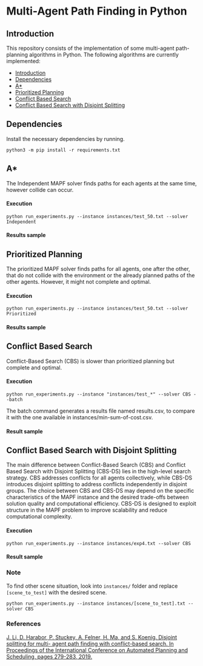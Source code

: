 # Multi-Agent Path Finding in Python

## Introduction

This repository consists of the implementation of some multi-agent path-planning algorithms in Python. The following algorithms are currently implemented:

- [Introduction](#introduction)
- [Dependencies](#dependencies)
- [A\*](#a-*)
- [Prioritized Planning](#prioritized-planning)
- [Conflict Based Search](#conflict-based-search)
- [Conflict Based Search with Disjoint Splitting](#conflict-based-search-with-disjoint-splitting)

## Dependencies

Install the necessary dependencies by running.

```shell
python3 -m pip install -r requirements.txt
```

## A\*

The Independent MAPF solver finds paths for each agents at the same time, however collide can occur.

#### Execution

```
python run_experiments.py --instance instances/test_50.txt --solver Independent
```

#### Results sample

## Prioritized Planning

The prioritized MAPF solver finds paths for all agents, one after the other, that do not collide with the environment or the already planned paths of the other agents. However, it might not complete and optimal.

#### Execution

```
python run_experiments.py --instance instances/test_50.txt --solver Prioritized
```

#### Results sample

## Conflict Based Search

Conflict-Based Search (CBS) is slower than prioritized planning but complete and optimal.

#### Execution

```
python run_experiments.py --instance "instances/test_*" --solver CBS --batch
```

The batch command generates a results file named results.csv, to compare it with the one available in instances/min-sum-of-cost.csv.

#### Result sample

## Conflict Based Search with Disjoint Splitting

The main difference between Conflict-Based Search (CBS) and Conflict Based Search with Disjoint Splitting (CBS-DS) lies in the high-level search strategy. CBS addresses conflicts for all agents collectively, while CBS-DS introduces disjoint splitting to address conflicts independently in disjoint groups. The choice between CBS and CBS-DS may depend on the specific characteristics of the MAPF instance and the desired trade-offs between solution quality and computational efficiency. CBS-DS is designed to exploit structure in the MAPF problem to improve scalability and reduce computational complexity.

#### Execution

```
python run_experiments.py --instance instances/exp4.txt --solver CBS
```

#### Result sample

### Note

To find other scene situation, look into `instances/` folder and replace `[scene_to_test]` with the desired scene.

```
python run_experiments.py --instance instances/[scene_to_test].txt --solver CBS
```

### References

[J. Li, D. Harabor, P. Stuckey, A. Felner, H. Ma, and S. Koenig. Disjoint splitting for multi- agent path finding with conflict-based search. In Proceedings of the International Conference on Automated Planning and Scheduling, pages 279-283, 2019.](https://ojs.aaai.org/index.php/ICAPS/article/view/3487)
